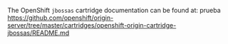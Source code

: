 The OpenShift `jbossas` cartridge documentation can be found at:
prueba
https://github.com/openshift/origin-server/tree/master/cartridges/openshift-origin-cartridge-jbossas/README.md
